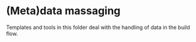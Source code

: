 # (Meta)data massaging

Templates and tools in this folder deal with the handling of data in the build
flow.
